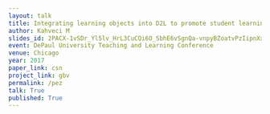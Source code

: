 ```yaml
---
layout: talk
title: Integrating learning objects into D2L to promote student learning of difficult scientific concepts
author: Kahveci M
slides_id: 2PACX-1vSDr_Yl5lv_HrL3CuCQi6O_SbhE6vSgnQa-vnpyBZoatvPzIipnXxf47lhWH3tledrfBMbo7wItAq7p
event: DePaul University Teaching and Learning Conference
venue: Chicago
year: 2017
paper_link: csn
project_link: gbv
permalink: /pez
talk: True
published: True
---
```


